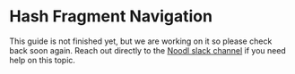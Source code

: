 # Hash Fragment Navigation

This guide is not finished yet, but we are working on it so please check back soon again.
Reach out directly to the [Noodl slack channel](http://noodl.slack.com/) if you need help on this topic.
